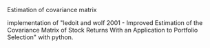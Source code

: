Estimation of covariance matrix

implementation of "ledoit and wolf 2001 - Improved Estimation of the Covariance Matrix of Stock Returns With an Application to Portfolio Selection" with python. 

